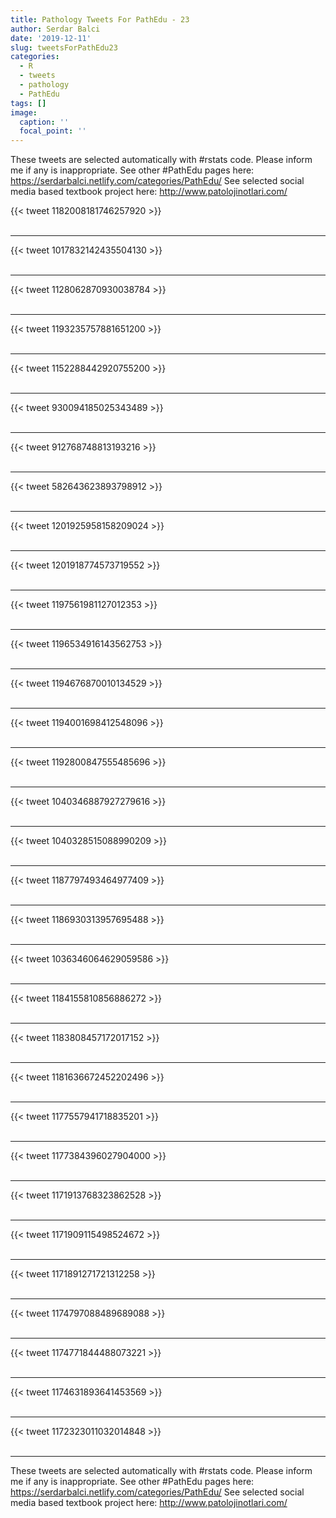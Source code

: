 ```yaml
---
title: Pathology Tweets For PathEdu - 23
author: Serdar Balci
date: '2019-12-11'
slug: tweetsForPathEdu23
categories:
  - R
  - tweets
  - pathology
  - PathEdu
tags: []
image:
  caption: ''
  focal_point: ''
---
```



These tweets are selected automatically with #rstats code. Please inform me if any is inappropriate.
See other #PathEdu pages here: https://serdarbalci.netlify.com/categories/PathEdu/ 
See selected social media based textbook project here: http://www.patolojinotlari.com/

{{< tweet 1182008181746257920 >}}
<br>
<br>
<hr>
{{< tweet 1017832142435504130 >}}
<br>
<br>
<hr>
{{< tweet 1128062870930038784 >}}
<br>
<br>
<hr>
{{< tweet 1193235757881651200 >}}
<br>
<br>
<hr>
{{< tweet 1152288442920755200 >}}
<br>
<br>
<hr>
{{< tweet 930094185025343489 >}}
<br>
<br>
<hr>
{{< tweet 912768748813193216 >}}
<br>
<br>
<hr>
{{< tweet 582643623893798912 >}}
<br>
<br>
<hr>
{{< tweet 1201925958158209024 >}}
<br>
<br>
<hr>
{{< tweet 1201918774573719552 >}}
<br>
<br>
<hr>
{{< tweet 1197561981127012353 >}}
<br>
<br>
<hr>
{{< tweet 1196534916143562753 >}}
<br>
<br>
<hr>
{{< tweet 1194676870010134529 >}}
<br>
<br>
<hr>
{{< tweet 1194001698412548096 >}}
<br>
<br>
<hr>
{{< tweet 1192800847555485696 >}}
<br>
<br>
<hr>
{{< tweet 1040346887927279616 >}}
<br>
<br>
<hr>
{{< tweet 1040328515088990209 >}}
<br>
<br>
<hr>
{{< tweet 1187797493464977409 >}}
<br>
<br>
<hr>
{{< tweet 1186930313957695488 >}}
<br>
<br>
<hr>
{{< tweet 1036346064629059586 >}}
<br>
<br>
<hr>
{{< tweet 1184155810856886272 >}}
<br>
<br>
<hr>
{{< tweet 1183808457172017152 >}}
<br>
<br>
<hr>
{{< tweet 1181636672452202496 >}}
<br>
<br>
<hr>
{{< tweet 1177557941718835201 >}}
<br>
<br>
<hr>
{{< tweet 1177384396027904000 >}}
<br>
<br>
<hr>
{{< tweet 1171913768323862528 >}}
<br>
<br>
<hr>
{{< tweet 1171909115498524672 >}}
<br>
<br>
<hr>
{{< tweet 1171891271721312258 >}}
<br>
<br>
<hr>
{{< tweet 1174797088489689088 >}}
<br>
<br>
<hr>
{{< tweet 1174771844488073221 >}}
<br>
<br>
<hr>
{{< tweet 1174631893641453569 >}}
<br>
<br>
<hr>
{{< tweet 1172323011032014848 >}}
<br>
<br>
<hr>


These tweets are selected automatically with #rstats code. Please inform me if any is inappropriate.
See other #PathEdu pages here: https://serdarbalci.netlify.com/categories/PathEdu/ 
See selected social media based textbook project here: http://www.patolojinotlari.com/
